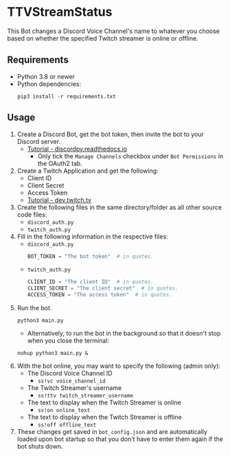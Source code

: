 # TTVStreamStatus
This Bot changes a Discord Voice Channel's name to whatever you choose based on whether the specified Twitch streamer is online or offline.

## Requirements
- Python 3.8 or newer
- Python dependencies:
    ```shell
    pip3 install -r requirements.txt
    ```

## Usage
1. Create a Discord Bot, get the bot token, then invite the bot to your Discord server.
   - [Tutorial - discordpy.readthedocs.io](https://discordpy.readthedocs.io/en/stable/discord.html)
     - Only tick the `Manage Channels` checkbox under `Bot Permissions` in the OAuth2 tab.
2. Create a Twitch Application and get the following:
   - Client ID
   - Client Secret
   - Access Token
   - [Tutorial - dev.twitch.tv](https://dev.twitch.tv/docs/api/get-started/)
3. Create the following files in the same directory/folder as all other source code files:
   - `discord_auth.py`
   - `twitch_auth.py`
4. Fill in the following information in the respective files:
   - `discord_auth.py`
     ```python
     BOT_TOKEN = "The bot token"  # in quotes.
     ```
   - `twitch_auth.py`
     ```python
     CLIENT_ID = "The client ID"  # in quotes.
     CLIENT_SECRET = "The client secret"  # in quotes.
     ACCESS_TOKEN = "The access token"  # in quotes.
     ```
5. Run the bot.
    ```shell
    python3 main.py
    ```
   - Alternatively, to run the bot in the background so that it doesn't stop when you close the terminal:
    ```shell
    nohup python3 main.py &
    ```
6. With the bot online, you may want to specify the following (admin only):
   - The Discord Voice Channel ID
     - `ss!vc voice_channel_id`
   - The Twitch Streamer's username
     - `ss!ttv twitch_streamer_username`
   - The text to display when the Twitch Streamer is online
     - `ss!on online_text`
   - The text to display when the Twitch Streamer is offline
     - `ss!off offline_text`
7. These changes get saved in `bot_config.json` and are automatically loaded upon bot startup so that you don't have to enter them again if the bot shuts down.